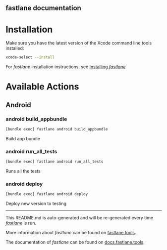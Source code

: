 fastlane documentation
----

# Installation

Make sure you have the latest version of the Xcode command line tools installed:

```sh
xcode-select --install
```

For _fastlane_ installation instructions, see [Installing _fastlane_](https://docs.fastlane.tools/#installing-fastlane)

# Available Actions

## Android

### android build_appbundle

```sh
[bundle exec] fastlane android build_appbundle
```

Build app bundle

### android run_all_tests

```sh
[bundle exec] fastlane android run_all_tests
```

Runs all the tests

### android deploy

```sh
[bundle exec] fastlane android deploy
```

Deploy new version to testing

----

This README.md is auto-generated and will be re-generated every time [_fastlane_](https://fastlane.tools) is run.

More information about _fastlane_ can be found on [fastlane.tools](https://fastlane.tools).

The documentation of _fastlane_ can be found on [docs.fastlane.tools](https://docs.fastlane.tools).
